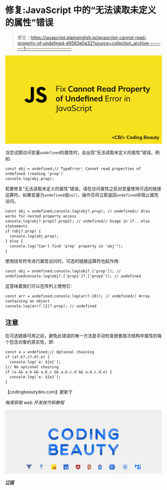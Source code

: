 # 修复:JavaScript 中的“无法读取未定义的属性”错误

> 原文：<https://javascript.plainenglish.io/javascript-cannot-read-property-of-undefined-49583e0a32?source=collection_archive---------1----------------------->

![](img/c129de2b809a9e819024cd122f72d04d.png)

当您试图访问变量`undefined`的属性时，会出现“无法读取未定义的属性”错误。例如:

```
const obj = undefined;// TypeError: Cannot read properties of undefined (reading 'prop')
console.log(obj.prop);
```

若要修复“无法读取未定义的属性”错误，请在访问属性之前对变量使用可选的链接运算符。如果变量为`undefined`或`null`，操作员将立即返回`undefined`并阻止属性访问。

```
const obj = undefined;console.log(obj?.prop); // undefined// Also works for nested property access
console.log(obj?.prop1?.prop2); // undefined// Usage in if...else statements
if (obj?.prop) {
  console.log(obj.prop);
} else {
  console.log("Can't find 'prop' property in 'obj'");
}
```

使用括号符号进行属性访问时，可选的链接运算符也起作用:

```
const obj = undefined;console.log(obj?.['prop']); // undefinedconsole.log(obj?.['prop1']?.['prop2']); // undefined
```

这意味着我们可以在阵列上使用它:

```
const arr = undefined;console.log(arr?.[0]); // undefined// Array containing an object
console.log(arr?.[2]?.prop); // undefined
```

## 注意

在可选链接可用之前，避免此错误的唯一方法是手动检查嵌套层次结构中属性的每个包含对象的真实性，即:

```
const a = undefined;// Optional chaining
if (a?.b?.c?.d?.e) {
  console.log(`e: ${e}`);
}// No optional chaining
if (a && a.b && a.b.c && a.b.c.d && a.b.c.d.e) {
  console.log(`e: ${e}`);
}
```

【codingbeautydev.com】更新于[](https://codingbeautydev.com/blog/javascript-cannot-read-property-of-undefined?utm_source=medium&utm_medium=social&utm_campaign=blog-promo)

*每周获取 web 开发技巧和教程*

*![](img/b8db4799ac3fa2b55b41c7ca714bdf64.png)*

*[**订阅**](https://codingbeautydev.com/newsletter)*